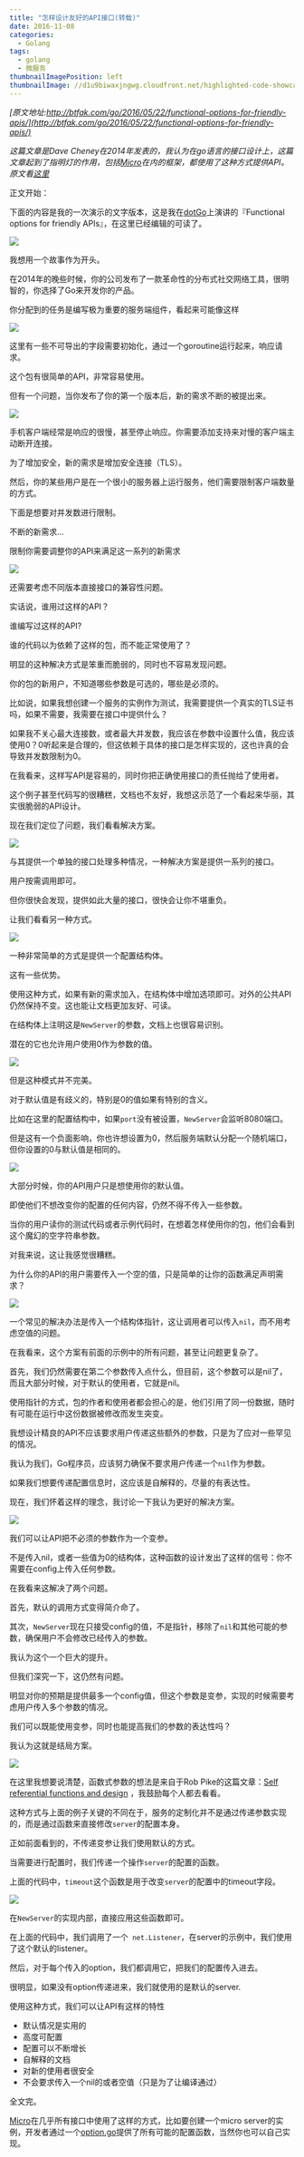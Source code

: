 ```yaml
---
title: "怎样设计友好的API接口(转载)"
date: 2016-11-08
categories:
  - Golang
tags:
  - golang
  - 微服务
thumbnailImagePosition: left
thumbnailImage: //d1u9biwaxjngwg.cloudfront.net/highlighted-code-showcase/peak-140.jpg
---
```


_[原文地址:http://btfak.com/go/2016/05/22/functional-options-for-friendly-apis/](http://btfak.com/go/2016/05/22/functional-options-for-friendly-apis/)_

_这篇文章是Dave Cheney在2014年发表的，我认为在go语言的接口设计上，这篇文章起到了指明灯的作用，包括[Micro](https://github.com/micro)在内的框架，都使用了这种方式提供API。原文看[这里](http://dave.cheney.net/2014/10/17/functional-options-for-friendly-apis)_

<!--more-->

正文开始：

下面的内容是我的一次演示的文字版本，这是我在[dotGo](http://www.dotgo.eu/)上演讲的『Functional options for friendly APIs』，在这里已经编辑的可读了。

![](http://ogbzrkljs.bkt.clouddn.com/image/functional-options-for-friendly-apis/api-design1.png)

我想用一个故事作为开头。

在2014年的晚些时候，你的公司发布了一款革命性的分布式社交网络工具，很明智的，你选择了Go来开发你的产品。

你分配到的任务是编写极为重要的服务端组件，看起来可能像这样

![](http://ogbzrkljs.bkt.clouddn.com/image/functional-options-for-friendly-apis/api-design2.png)

这里有一些不可导出的字段需要初始化，通过一个goroutine运行起来，响应请求。

这个包有很简单的API，非常容易使用。

但有一个问题，当你发布了你的第一个版本后，新的需求不断的被提出来。

![](http://ogbzrkljs.bkt.clouddn.com/image/functional-options-for-friendly-apis/api-design3.png)

手机客户端经常是响应的很慢，甚至停止响应。你需要添加支持来对慢的客户端主动断开连接。

为了增加安全，新的需求是增加安全连接（TLS）。

然后，你的某些用户是在一个很小的服务器上运行服务，他们需要限制客户端数量的方式。

下面是想要对并发数进行限制。

不断的新需求…

限制你需要调整你的API来满足这一系列的新需求

![](http://ogbzrkljs.bkt.clouddn.com/image/functional-options-for-friendly-apis/api-design4.png)

还需要考虑不同版本直接接口的兼容性问题。

实话说，谁用过这样的API？

谁编写过这样的API?

谁的代码以为依赖了这样的包，而不能正常使用了？

明显的这种解决方式是笨重而脆弱的，同时也不容易发现问题。

你的包的新用户，不知道哪些参数是可选的，哪些是必须的。

比如说，如果我想创建一个服务的实例作为测试，我需要提供一个真实的TLS证书吗，如果不需要，我需要在接口中提供什么？

如果我不关心最大连接数，或者最大并发数，我应该在参数中设置什么值，我应该使用0？0听起来是合理的，但这依赖于具体的接口是怎样实现的，这也许真的会导致并发数限制为0。

在我看来，这样写API是容易的，同时你把正确使用接口的责任抛给了使用者。

这个例子甚至代码写的很糟糕，文档也不友好，我想这示范了一个看起来华丽，其实很脆弱的API设计。

现在我们定位了问题，我们看看解决方案。

![](http://ogbzrkljs.bkt.clouddn.com/image/functional-options-for-friendly-apis/api-design5.png)

与其提供一个单独的接口处理多种情况，一种解决方案是提供一系列的接口。

用户按需调用即可。

但你很快会发现，提供如此大量的接口，很快会让你不堪重负。

让我们看看另一种方式。

![](http://ogbzrkljs.bkt.clouddn.com/image/functional-options-for-friendly-apis/api-design6.png)

一种非常简单的方式是提供一个配置结构体。

这有一些优势。

使用这种方式，如果有新的需求加入，在结构体中增加选项即可。对外的公共API仍然保持不变。这也能让文档更加友好、可读。

在结构体上注明这是`NewServer`的参数，文档上也很容易识别。

潜在的它也允许用户使用0作为参数的值。

![](http://ogbzrkljs.bkt.clouddn.com/image/functional-options-for-friendly-apis/api-design7.png)

但是这种模式并不完美。

对于默认值是有歧义的，特别是0的值如果有特别的含义。

比如在这里的配置结构中，如果`port`没有被设置，`NewServer`会监听8080端口。

但是这有一个负面影响，你也许想设置为0，然后服务端默认分配一个随机端口，但你设置的0与默认值是相同的。

![](http://ogbzrkljs.bkt.clouddn.com/image/functional-options-for-friendly-apis/api-design8.png)

大部分时候，你的API用户只是想使用你的默认值。

即使他们不想改变你的配置的任何内容，仍然不得不传入一些参数。

当你的用户读你的测试代码或者示例代码时，在想着怎样使用你的包，他们会看到这个魔幻的空字符串参数。

对我来说，这让我感觉很糟糕。

为什么你的API的用户需要传入一个空的值，只是简单的让你的函数满足声明需求？

![](http://ogbzrkljs.bkt.clouddn.com/image/functional-options-for-friendly-apis/api-design9.png)

一个常见的解决办法是传入一个结构体指针，这让调用者可以传入`nil`，而不用考虑空值的问题。

在我看来，这个方案有前面的示例中的所有问题，甚至让问题更复杂了。

首先，我们仍然需要在第二个参数传入点什么，但目前，这个参数可以是nil了，而且大部分时候，对于默认的使用者，它就是nil。

使用指针的方式，包的作者和使用者都会担心的是，他们引用了同一份数据，随时有可能在运行中这份数据被修改而发生突变。

我想设计精良的API不应该要求用户传递这些额外的参数，只是为了应对一些罕见的情况。

我认为我们，Go程序员，应该努力确保不要求用户传递一个`nil`作为参数。

如果我们想要传递配置信息时，这应该是自解释的，尽量的有表达性。

现在，我们怀着这样的理念，我讨论一下我认为更好的解决方案。

![](http://ogbzrkljs.bkt.clouddn.com/image/functional-options-for-friendly-apis/api-design10.png)

我们可以让API把不必须的参数作为一个变参。

不是传入nil，或者一些值为0的结构体，这种函数的设计发出了这样的信号：你不需要在config上传入任何参数。

在我看来这解决了两个问题。

首先，默认的调用方式变得简介命了。

其次，`NewServer`现在只接受config的值，不是指针，移除了`nil`和其他可能的参数，确保用户不会修改已经传入的参数。

我认为这个一个巨大的提升。

但我们深究一下，这仍然有问题。

明显对你的预期是提供最多一个config值，但这个参数是变参，实现的时候需要考虑用户传入多个参数的情况。

我们可以既能使用变参，同时也能提高我们的参数的表达性吗？

我认为这就是结局方案。

![](http://ogbzrkljs.bkt.clouddn.com/image/functional-options-for-friendly-apis/api-design11.png)

在这里我想要说清楚，函数式参数的想法是来自于Rob Pike的这篇文章：[Self referential functions and design](http://commandcenter.blogspot.com.au/2014/01/self-referential-functions-and-design.html) ，我鼓励每个人都去看看。

这种方式与上面的例子关键的不同在于，服务的定制化并不是通过传递参数实现的，而是通过函数来直接修改`server`的配置本身。

正如前面看到的，不传递变参让我们使用默认的方式。

当需要进行配置时，我们传递一个操作`server`的配置的函数。

上面的代码中，`timeout`这个函数是用于改变`server`的配置中的timeout字段。

![](http://ogbzrkljs.bkt.clouddn.com/image/functional-options-for-friendly-apis/api-design12.png)

在`NewServer`的实现内部，直接应用这些函数即可。

在上面的代码中，我们调用了一个` net.Listener`，在server的示例中，我们使用了这个默认的listener。

然后，对于每个传入的option，我们都调用它，把我们的配置传入进去。

很明显，如果没有option传递进来，我们就使用的是默认的server.

使用这种方式，我们可以让API有这样的特性

*   默认情况是实用的
*   高度可配置
*   配置可以不断增长
*   自解释的文档
*   对新的使用者很安全
*   不会要求传入一个nil的或者空值（只是为了让编译通过）

全文完。

[Micro](https://github.com/micro)在几乎所有接口中使用了这样的方式，比如要创建一个micro server的实例，开发者通过一个[option.go](https://github.com/micro/go-micro/blob/master/server/options.go)提供了所有可能的配置函数，当然你也可以自己实现。